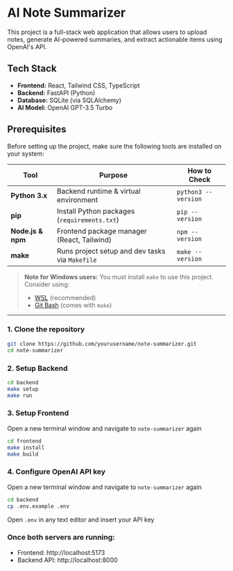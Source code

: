 # AI Note Summarizer

This project is a full-stack web application that allows users to upload notes, generate AI-powered summaries, and extract actionable items using OpenAI's API.

##  Tech Stack

- **Frontend:** React, Tailwind CSS, TypeScript
- **Backend:** FastAPI (Python)
- **Database:** SQLite (via SQLAlchemy)
- **AI Model:** OpenAI GPT-3.5 Turbo

## Prerequisites

Before setting up the project, make sure the following tools are installed on your system:

| Tool        | Purpose                                  | How to Check                     |
|-------------|-------------------------------------------|----------------------------------|
| **Python 3.x** | Backend runtime & virtual environment     | `python3 --version`              |
| **pip**     | Install Python packages (`requirements.txt`) | `pip --version`                 |
| **Node.js & npm** | Frontend package manager (React, Tailwind) | `npm --version`               |
| **make**    | Runs project setup and dev tasks via `Makefile` | `make --version`               |

> **Note for Windows users:** You must install `make` to use this project. Consider using:
>
> - [WSL](https://learn.microsoft.com/en-us/windows/wsl/) (recommended)
> - [Git Bash](https://gitforwindows.org/) (comes with `make`)

---


### 1. Clone the repository

```bash
git clone https://github.com/yourusername/note-summarizer.git
cd note-summarizer
```

### 2. Setup Backend

```bash
cd backend
make setup
make run
```

### 3. Setup Frontend

Open a new terminal window and navigate to `note-summarizer` again
```bash
cd frontend
make install
make build
```

### 4. Configure OpenAI API key

Open a new terminal window and navigate to `note-summarizer` again
```bash
cd backend
cp .env.example .env
```
Open `.env` in any text editor and insert your API key

### Once both servers are running:
 - Frontend: http://localhost:5173
 - Backend API: http://localhost:8000